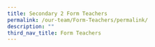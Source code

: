 ```yaml
---
title: Secondary 2 Form Teachers
permalink: /our-team/Form-Teachers/permalink/
description: ""
third_nav_title: Form Teachers
---
```

